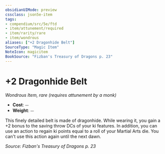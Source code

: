 ```yaml
---
obsidianUIMode: preview
cssclass: json5e-item
tags:
- compendium/src/5e/ftd
- item/attunement/required
- item/rarity/rare
- item/wondrous
aliases: ["+2 Dragonhide Belt"]
SourceType: "Magic Item"
NoteIcon: magicitem
BookSource: "Fizban's Treasury of Dragons p. 23"
---
```

# +2 Dragonhide Belt
*Wondrous Item, rare (requires attunement by a monk)*  

- **Cost**: ⏤
- **Weight**: ⏤

This finely detailed belt is made of dragonhide. While wearing it, you gain a +2 bonus to the saving throw DCs of your ki features. In addition, you can use an action to regain ki points equal to a roll of your Martial Arts die. You can't use this action again until the next dawn.

*Source: Fizban's Treasury of Dragons p. 23*